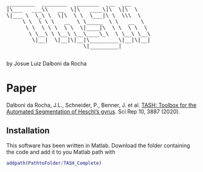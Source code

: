 <pre>
_________  ________  ________  ___  ___     
|\___   ___\\   __  \|\   ____\|\  \|\  \    
\|___ \  \_\ \  \|\  \ \  \___|\ \  \\\  \   
     \ \  \ \ \   __  \ \_____  \ \   __  \  
      \ \  \ \ \  \ \  \|____|\  \ \  \ \  \ 
       \ \__\ \ \__\ \__\____\_\  \ \__\ \__\
        \|__|  \|__|\|__|\_________\|__|\|__|
                        \|_________|         
                                             
</pre>               

by Josue Luiz Dalboni da Rocha

# Paper
Dalboni da Rocha, J.L., Schneider, P., Benner, J. et al. [TASH: Toolbox for the Automated Segmentation of Heschl’s gyrus](https://www.nature.com/articles/s41598-020-60609-y). Sci Rep 10, 3887 (2020).

## Installation

This software has been written in Matlab. Download the folder containing the code and add it to you Matlab path with 
```matlab
addpath(PathtoFolder/TASH_Complete)
```
